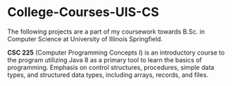 # College-Courses-UIS-CS
The following projects are a part of my coursework towards B.Sc. in Computer Science at University of Illinois Springfield. 

**CSC 225** (Computer Programming Concepts I) is an introductory course to the program utilizing Java 8 as a primary tool to learn the basics of programming. Emphasis on control structures, procedures, simple data types, and structured data types, including arrays, records, and files.
